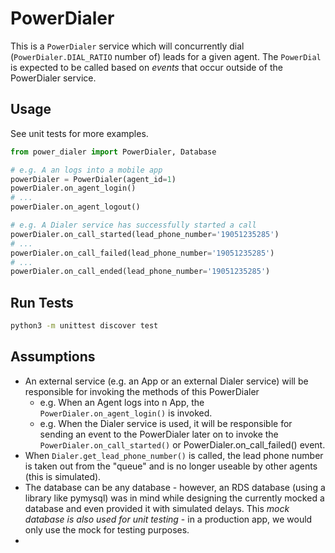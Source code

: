 # PowerDialer

This is a `PowerDialer` service which will concurrently dial (`PowerDialer.DIAL_RATIO` number of) leads for a given agent. The `PowerDial` is expected to be called based on
_events_ that occur outside of the PowerDialer service.

## Usage

See unit tests for more examples.

```python
from power_dialer import PowerDialer, Database

# e.g. A an logs into a mobile app
powerDialer = PowerDialer(agent_id=1)
powerDialer.on_agent_login()
# ...
powerDialer.on_agent_logout()

# e.g. A Dialer service has successfully started a call 
powerDialer.on_call_started(lead_phone_number='19051235285')
# ...
powerDialer.on_call_failed(lead_phone_number='19051235285')
# ...
powerDialer.on_call_ended(lead_phone_number='19051235285')
```

## Run Tests
```bash
python3 -m unittest discover test
```

## Assumptions
- An external service (e.g. an App or an external Dialer service) will be responsible for invoking the methods of this PowerDialer
  - e.g. When an Agent logs into n App, the `PowerDialer.on_agent_login()` is invoked.
  - e.g. When the Dialer service is used, it will be responsible for sending an event to the PowerDialer later on to invoke the `PowerDialer.on_call_started()` or PowerDialer.on_call_failed() event.
- When `Dialer.get_lead_phone_number()` is called, the lead phone number is taken out from the "queue" and is no longer useable by other agents (this is simulated).
- The database can be any database - however, an RDS database (using a library like pymysql) was in mind while designing the currently mocked a database and even provided it with simulated delays. This *mock database is also used for unit testing* - in a production app, we would only use the mock for testing purposes.
- 
